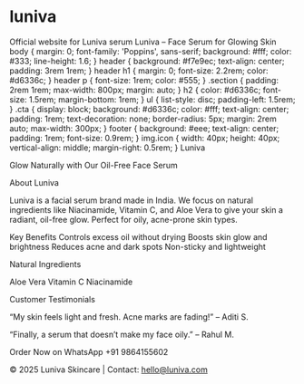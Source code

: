 # luniva
Official website for Luniva serum
Luniva – Face Serum for Glowing Skin body { margin: 0; font-family: 'Poppins', sans-serif; background: #fff; color: #333; line-height: 1.6; } header { background: #f7e9ec; text-align: center; padding: 3rem 1rem; } header h1 { margin: 0; font-size: 2.2rem; color: #d6336c; } header p { font-size: 1rem; color: #555; } .section { padding: 2rem 1rem; max-width: 800px; margin: auto; } h2 { color: #d6336c; font-size: 1.5rem; margin-bottom: 1rem; } ul { list-style: disc; padding-left: 1.5rem; } .cta { display: block; background: #d6336c; color: #fff; text-align: center; padding: 1rem; text-decoration: none; border-radius: 5px; margin: 2rem auto; max-width: 300px; } footer { background: #eee; text-align: center; padding: 1rem; font-size: 0.9rem; } img.icon { width: 40px; height: 40px; vertical-align: middle; margin-right: 0.5rem; } Luniva 

Glow Naturally with Our Oil-Free Face Serum

About Luniva 

Luniva is a facial serum brand made in India. We focus on natural ingredients like Niacinamide, Vitamin C, and Aloe Vera to give your skin a radiant, oil-free glow. Perfect for oily, acne-prone skin types.

Key Benefits Controls excess oil without drying Boosts skin glow and brightness Reduces acne and dark spots Non-sticky and lightweight 

Natural Ingredients 

Aloe Vera
Vitamin C
Niacinamide 

Customer Testimonials 

“My skin feels light and fresh. Acne marks are fading!” – Aditi S.

“Finally, a serum that doesn’t make my face oily.” – Rahul M.

Order Now on WhatsApp +91 9864155602 

© 2025 Luniva Skincare | Contact: hello@luniva.com

